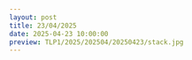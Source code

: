 ```yaml
---
layout: post
title: 23/04/2025
date: 2025-04-23 10:00:00
preview: TLP1/2025/202504/20250423/stack.jpg
---
```


